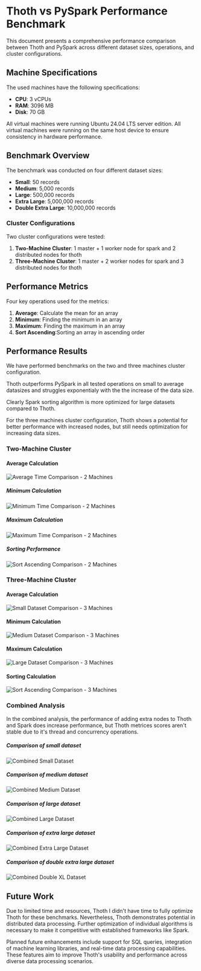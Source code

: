 <!-- filepath: /home/akm/Work/personal/thoth/Benchmark.md -->
# Thoth vs PySpark Performance Benchmark

This document presents a comprehensive performance comparison between Thoth and PySpark across different dataset sizes, operations, and cluster configurations.

## Machine Specifications

The used machines have the following specifications:
- **CPU**: 3 vCPUs
- **RAM**: 3096 MB
- **Disk**: 70 GB

All virtual machines were running Ubuntu 24.04 LTS server edition.
All virtual machines were running on the same host device to ensure consistency in hardware performance.

## Benchmark Overview

The benchmark was conducted on four different dataset sizes:
- **Small**: 50 records
- **Medium**: 5,000 records  
- **Large**: 500,000 records
- **Extra Large**: 5,000,000 records
- **Double Extra Large**: 10,000,000 records

### Cluster Configurations

Two cluster configurations were tested:
1. **Two-Machine Cluster**: 1 master + 1 worker node for spark and 2 distributed nodes for thoth
2. **Three-Machine Cluster**: 1 master + 2 worker nodes for spark and 3 distributed nodes for thoth

## Performance Metrics

Four key operations used for the metrics:
1. **Average**: Calculate the mean for an array
2. **Minimum**: Finding the minimum in an array  
3. **Maximum**: Finding the maximum in an array
4. **Sort Ascending**:Sorting an array in ascending order



## Performance Results

We have performed benchmarks on the two and three machines cluster configuration.

Thoth outperforms PySpark in all tested operations on small to average datasizes and struggles exponentialy with the the increase of the data size.

Clearly Spark sorting algorithm is more optimized for large datasets compared to Thoth.

For the three machines cluster configuration, Thoth shows a potential for better performance with increased nodes, but still needs optimization for increasing data sizes.

### Two-Machine Cluster 

#### Average Calculation

![Average Time Comparison - 2 Machines](./assets/benchmarks/two_machines/avg_time_comparison.png)


##### Minimum Calculation

![Minimum Time Comparison - 2 Machines](./assets/benchmarks/two_machines/min_time_comparison.png)


##### Maximum Calculation

![Maximum Time Comparison - 2 Machines](./assets/benchmarks/two_machines/max_time_comparison.png)


##### Sorting Performance

![Sort Ascending Comparison - 2 Machines](./assets/benchmarks/two_machines/sort_asc_time_comparison.png)



### Three-Machine Cluster 

#### Average Calculation

![Small Dataset Comparison - 3 Machines](./assets/benchmarks/three_machines/avg_time_comparison.png)

#### Minimum Calculation

![Medium Dataset Comparison - 3 Machines](./assets/benchmarks/three_machines/min_time_comparison.png)

#### Maximum Calculation

![Large Dataset Comparison - 3 Machines](./assets/benchmarks/three_machines/max_time_comparison.png)

#### Sorting Calculation

![Sort Ascending Comparison - 3 Machines](./assets/benchmarks/three_machines/sort_asc_time_comparison.png)


### Combined Analysis 

In the combined analysis, the performance of adding extra nodes to Thoth and Spark does increase performance, but Thoth metrices scores aren't stable due to it's thread and concurrency operations.


##### Comparison of small dataset

![Combined Small Dataset](./assets/benchmarks/combined/combined_comparison_small.png)


##### Comparison of medium dataset
![Combined Medium Dataset](./assets/benchmarks/combined/combined_comparison_medium.png)


##### Comparison of large dataset
![Combined Large Dataset](./assets/benchmarks/combined/combined_comparison_large.png)

##### Comparison of extra large dataset
![Combined Extra Large Dataset](./assets/benchmarks/combined/combined_comparison_extra.png)


##### Comparison of double extra large dataset
![Combined Double XL Dataset](./assets/benchmarks/combined/combined_comparison_double.png)

## Future Work

Due to limited time and resources, Thoth I didn't have time to fully optimize Thoth for these benchmarks. Nevertheless, Thoth demonstrates potential in distributed data processing. Further optimization of individual algorithms is necessary to make it competitive with established frameworks like Spark.

Planned future enhancements include support for SQL queries, integration of machine learning libraries, and real-time data processing capabilities. These features aim to improve Thoth's usability and performance across diverse data processing scenarios.
